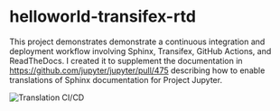 # helloworld-transifex-rtd

This project demonstrates demonstrate a continuous integration and deployment workflow involving
Sphinx, Transifex, GitHub Actions, and ReadTheDocs. I created it to supplement the documentation in
https://github.com/jupyter/jupyter/pull/475 describing how to enable translations of Sphinx
documentation for Project Jupyter.

![Translation CI/CD](https://raw.githubusercontent.com/parente/jupyter/translation-doc/docs/source/contrib_docs/static/translation-ci-cd.png)
